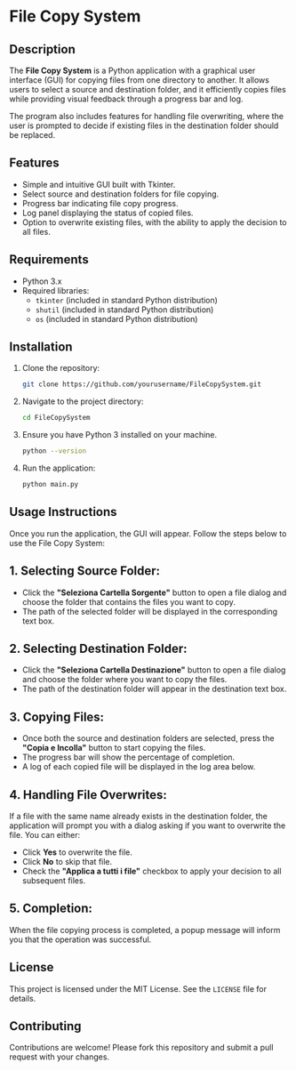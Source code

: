 # File Copy System

## Description

The **File Copy System** is a Python application with a graphical user interface (GUI) for copying files from one directory to another. It allows users to select a source and destination folder, and it efficiently copies files while providing visual feedback through a progress bar and log.

The program also includes features for handling file overwriting, where the user is prompted to decide if existing files in the destination folder should be replaced.

## Features

- Simple and intuitive GUI built with Tkinter.
- Select source and destination folders for file copying.
- Progress bar indicating file copy progress.
- Log panel displaying the status of copied files.
- Option to overwrite existing files, with the ability to apply the decision to all files.

## Requirements

- Python 3.x
- Required libraries:
  - `tkinter` (included in standard Python distribution)
  - `shutil` (included in standard Python distribution)
  - `os` (included in standard Python distribution)

## Installation

1. Clone the repository:

   ```bash
   git clone https://github.com/yourusername/FileCopySystem.git
   ```

2. Navigate to the project directory:

   ```bash
   cd FileCopySystem
   ```

3. Ensure you have Python 3 installed on your machine.

   ```bash
   python --version
   ```

4. Run the application:
   ```bash
   python main.py
   ```

## Usage Instructions

Once you run the application, the GUI will appear. Follow the steps below to use the File Copy System:

## 1. Selecting Source Folder:

- Click the **"Seleziona Cartella Sorgente"** button to open a file dialog and choose the folder that contains the files you want to copy.
- The path of the selected folder will be displayed in the corresponding text box.

## 2. Selecting Destination Folder:

- Click the **"Seleziona Cartella Destinazione"** button to open a file dialog and choose the folder where you want to copy the files.
- The path of the destination folder will appear in the destination text box.

## 3. Copying Files:

- Once both the source and destination folders are selected, press the **"Copia e Incolla"** button to start copying the files.
- The progress bar will show the percentage of completion.
- A log of each copied file will be displayed in the log area below.

## 4. Handling File Overwrites:

If a file with the same name already exists in the destination folder, the application will prompt you with a dialog asking if you want to overwrite the file. You can either:

- Click **Yes** to overwrite the file.
- Click **No** to skip that file.
- Check the **"Applica a tutti i file"** checkbox to apply your decision to all subsequent files.

## 5. Completion:

When the file copying process is completed, a popup message will inform you that the operation was successful.


## License

This project is licensed under the MIT License. See the `LICENSE` file for details.

## Contributing

Contributions are welcome! Please fork this repository and submit a pull request with your changes.
